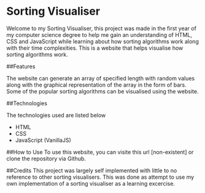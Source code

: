 # Sorting Visualiser

Welcome to my Sorting Visualiser, this project was made in the first year of my computer science degree to help me gain an understanding of HTML, CSS and JavaScript while learning about how sorting algorithms work along with their time complexities.
This is a website that helps visualise how sorting algorithms work.

##Features

The website can generate an array of specified length with random values along with the graphical representation of the array in the form of bars.
Some of the popular sorting algorithms can be visualised using the website.

##Technologies

The technologies used are listed below
- HTML
- CSS
- JavaScript (VanillaJS)

##How to Use
To use this website, you can visite this url [non-existent] or clone the repository via Github.

##Credits
This project was largely self implemented with little to no reference to other sorting visualisers. This was done as attempt to use my own implementation of a sorting visualiser as a learning excercise.

